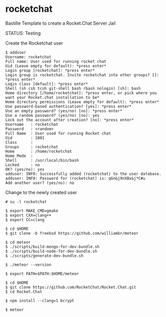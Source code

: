 # rocketchat
Bastille Template to create a Rocket.Chat Server Jail

 STATUS:  Testing

Create the Rocketchat user

	$ adduser
	Username: rocketchat
	Full name: User used for running rocket chat
	Uid (Leave empty for default): *press enter*
	Login group [rocketchat]: *press enter*
	Login group is rocketchat. Invite rocketchat into other groups? []: *press enter*
	Login class [default]: *press enter*
	Shell (sh csh tcsh git-shell bash rbash nologin) [sh]: bash
	Home directory [/home/rocketchat]: *press enter, or pick where you want your Rocket.chat installation to be*
	Home directory permissions (Leave empty for default): *press enter*
	Use password-based authentication? [yes]: *press enter*
	Use an empty password? (yes/no) [no]: *press enter*
	Use a random password? (yes/no) [no]: yes
	Lock out the account after creation? [no]: *press enter*
	Username   : rocketchat
	Password   : <random>
	Full Name  : User used for running Rocket chat
	Uid        : 1001
	Class      :
	Groups     : rocketchat
	Home       : /home/rocketchat
	Home Mode  :
	Shell      : /usr/local/bin/bash
	Locked     : no
	OK? (yes/no): yes
	adduser: INFO: Successfully added (rocketchat) to the user database.
	adduser: INFO: Password for (rocketchat) is: qGn&j9nXBx&j*C#u
	Add another user? (yes/no): no


Change to the newly created user

	# su -l rocketchat

	$ export MAKE_CMD=gmake
	$ export CXX=clang++
	$ export CC=clang

	$ cd $HOME
	$ git clone -b freebsd https://github.com/williambr/meteor

	$ cd meteor
	$ ./scripts/build-mongo-for-dev-bundle.sh
	$ ./scripts/build-node-for-dev-bundle.sh
	$ ./scripts/generate-dev-bundle.sh

	$ ./meteor --version

	$ export PATH=$PATH:$HOME/meteor

	$ cd $HOME
	$ git clone https://github.com/RocketChat/Rocket.Chat.git
	$ cd Rocket.Chat

	$ npm install --clang=1 bcrypt

	$ meteor




